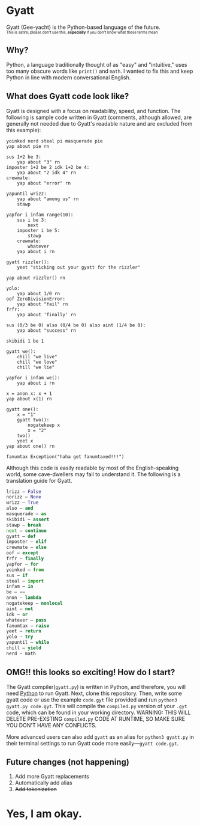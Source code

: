 # Gyatt
Gyatt (Gee-yacht) is the Python-based language of the future.
<br><sub><sup>This is satire; please don't use this, **especially** if you don't know what these terms mean</sup></sub>

## Why?
Python, a language traditionally thought of as "easy" and "intuitive," uses too many obscure words like `print()` and `math`. I wanted to fix this and keep Python in line with modern conversational English.

## What does Gyatt code look like?
Gyatt is designed with a focus on readability, speed, and function.
The following is sample code written in Gyatt (comments, although allowed, are generally not needed due to Gyatt's readable nature and are excluded from this example):

```gyatt
yoinked nerd steal pi masquerade pie
yap about pie rn

sus 1+2 be 3:
	yap about "3" rn
imposter 1+2 be 2 idk 1+2 be 4:
	yap about "2 idk 4" rn
crewmate:
	yap about "error" rn

yapuntil wrizz:
	yap about "among us" rn
	stawp

yapfor i infam range(10):
	sus i be 3:
		next
	imposter i be 5:
		stawp
	crewmate:
		whatever
	yap about i rn

gyatt rizzler():
	yeet "sticking out your gyatt for the rizzler"

yap about rizzler() rn

yolo:
	yap about 1/0 rn
oof ZeroDivisionError:
	yap about "fail" rn
frfr:
	yap about 'finally' rn

sus (0/3 be 0) also (0/4 be 0) also aint (1/4 be 0):
	yap about "success" rn

skibidi 1 be 1

gyatt we():
	chill "we live"
	chill "we love"
	chill "we lie"

yapfor i infam we():
	yap about i rn

x = anon x: x + 1
yap about x(1) rn

gyatt one():
	x = "1"
	gyatt two():
		nogatekeep x
		x = "2"
	two()
	yeet x
yap about one() rn

fanumtax Exception("haha get fanumtaxed!!!")
```
Although this code is easily readable by most of the English-speaking world, some cave-dwellers may fail to understand it. The following is a translation guide for Gyatt.
```python
lrizz — False
norizz — None
wrizz — True
also — and
masquerade — as
skibidi — assert
stawp — break
next — continue
gyatt — def
imposter — elif
crewmate — else
oof — except
frfr — finally
yapfor — for
yoinked — from
sus — if
steal — import
infam — in
be — ==
anon — lambda
nogatekeep — nonlocal
aint — not
idk — or
whatever — pass
fanumtax — raise
yeet — return
yolo — try
yapuntil — while
chill — yield
nerd — math
```

## OMG!! this looks so exciting! How do I start?
The Gyatt compiler(`gyatt.py`) is written in Python, and therefore, you will need [Python](https://www.python.org/) to run Gyatt. Next, clone this repository. Then, write some gyatt code or use the example `code.gyt` file provided and run `python3 gyatt.py code.gyt`. This will compile the `compiled.py` version of your `.gyt` code, which can be found in your working directory. WARNING: THIS WILL DELETE PRE-EXSTING `compiled.py` CODE AT RUNTIME, SO MAKE SURE YOU DON'T HAVE ANY CONFLICTS. 

More advanced users can also add `gyatt` as an alias for `python3 gyatt.py` in their terminal settings to run Gyatt code more easily—`gyatt code.gyt`. 

## Future changes (not happening)
1. Add more Gyatt replacements
2. Automatically add alias
3. ~~Add tokenization~~

# Yes, I am okay.
